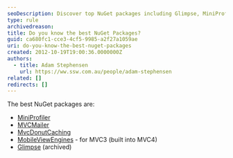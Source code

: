 ```yaml
---
seoDescription: Discover top NuGet packages including Glimpse, MiniProfiler, MVCMailer, MvcDonutCaching, and MobileViewEngines for enhanced ASP.NET development.
type: rule
archivedreason:
title: Do you know the best NuGet Packages?
guid: ca680fc1-cce3-4cf5-9985-a2f27a1059ae
uri: do-you-know-the-best-nuget-packages
created: 2012-10-19T19:00:36.0000000Z
authors:
  - title: Adam Stephensen
    url: https://ww.ssw.com.au/people/adam-stephensen
related: []
redirects: []
---
```


The best NuGet packages are:

<!--endintro-->

- [MiniProfiler](http://nuget.org/packages/miniprofiler)
- [MVCMailer](http://nuget.org/packages/mvcmailer)
- [MvcDonutCaching](http://nuget.org/packages/mvcdonutcaching)
- [MobileViewEngines](http://nuget.org/packages/MobileViewEngines) - for MVC3 (built into MVC4)
- [Glimpse](https://github.com/glimpse/glimpse) (archived)
